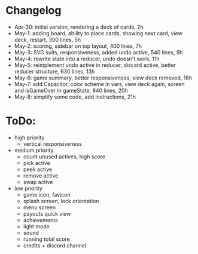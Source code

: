 # Changelog

- Apr-30: initial version, rendering a deck of cards, 2h
- May-1: adding board, ability to place cards, showing next card, view deck, restart, 300 lines, 5h
- May-2: scoring, sidebar on top layout, 400 lines, 7h
- May-3: SVG suits, responsiveness, added undo active, 540 lines, 9h
- May-4: rewrite state into a reducer, undo doesn't work, 11h
- May-5: reimplement undo active in reducer, discard active, better reducer structure, 630 lines, 13h
- May-6: game summary, better responsiveness, view deck removed, 16h
- May-7: add Capacitor, color scheme in vars, view deck again, screen and isGameOver in gameState, 840 lines, 20h
- May-8: simplify some code, add instructions, 21h

# ToDo:

- high priority
  - vertical responsiveness
- medium priority
  - count unused actives, high score
  - pick active
  - peek active
  - remove active
  - swap active
- low priority
  - game icon, favicon
  - splash screen, lock orientation
  - menu screen
  - payouts quick view
  - achievements
  - light mode
  - sound
  - running total score
  - credits + discord channel
